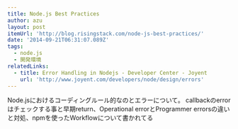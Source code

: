 ```yaml
---
title: Node.js Best Practices
author: azu
layout: post
itemUrl: 'http://blog.risingstack.com/node-js-best-practices/'
date: '2014-09-21T06:31:07.089Z'
tags:
  - node.js
  - 開発環境
relatedLinks:
  - title: Error Handling in Nodejs - Developer Center - Joyent
    url: 'http://www.joyent.com/developers/node/design/errors'
---
```

Node.jsにおけるコーディングルール的なのとエラーについて。
callbackのerrorはチェックする事と早期return、Operational errorとProgrammer errorsの違いと対処、npmを使ったWorkflowについて書かれてる

